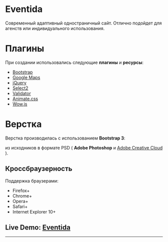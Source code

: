 # Eventida

Современный адаптивный одностраничный сайт. Отлично подойдет для агенств или индивидуального использования.

# Плагины

При создании использовались следующие **плагины** и **ресурсы**:

* [Bootstrap][1]
* [Google Maps][2]
* [jQuery][3]
* [Select2][4]
* [Validator][5]
* [Animate.css][6]
* [Wow.js][7]

# Верстка

Верстка производилась с использованием **Bootstrap 3**:

из исходников в формате PSD ( **Adobe Photoshop** и [Adobe Creative Cloud][9] ).

## Кроссбраузерность

Поддержка браузерами:

* Firefox+
* Chrome+
* Opera+
* Safari+
* Internet Explorer 10+

## Live Demo: [Eventida][10]

***
[1]: http://getbootstrap.com "Bootstrap"
[2]: https://developers.google.com/maps/documentation/javascript/ "Google Maps"
[3]: https://jquery.com "jQuery"
[4]: https://select2.github.io "Select2"
[5]: http://1000hz.github.io/bootstrap-validator/ "Validator"
[6]: https://daneden.github.io/animate.css/ "Animate.css"
[7]: https://wowjs.uk "Wow.js"
[9]: https://assets.adobe.com/ "Adobe Creative Cloud"
[10]: https://gearmobile.github.io/eventida/ "Eventida"

